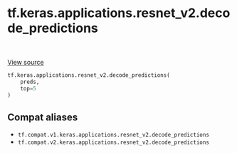 <div itemscope itemtype="http://developers.google.com/ReferenceObject">
<meta itemprop="name" content="tf.keras.applications.resnet_v2.decode_predictions" />
<meta itemprop="path" content="Stable" />
</div>

# tf.keras.applications.resnet_v2.decode_predictions

<!-- Insert buttons and diff -->

<table class="tfo-notebook-buttons tfo-api" align="left">
</table>

<a target="_blank" href="/code/stable/tensorflow/python/keras/applications/resnet_v2.py">View source</a>





``` python
tf.keras.applications.resnet_v2.decode_predictions(
    preds,
    top=5
)
```



<!-- Placeholder for "Used in" -->


## Compat aliases

* `tf.compat.v1.keras.applications.resnet_v2.decode_predictions`
* `tf.compat.v2.keras.applications.resnet_v2.decode_predictions`

